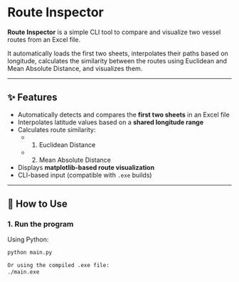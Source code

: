 # Route Inspector

**Route Inspector** is a simple CLI tool to compare and visualize two vessel routes from an Excel file.

It automatically loads the first two sheets, interpolates their paths based on longitude, calculates the similarity between the routes using Euclidean and Mean Absolute Distance, and visualizes them.

---

## ✨ Features

- Automatically detects and compares the **first two sheets** in an Excel file
- Interpolates latitude values based on a **shared longitude range**
- Calculates route similarity:
  -  1. Euclidean Distance
  -  2. Mean Absolute Distance
- Displays **matplotlib-based route visualization**
- CLI-based input (compatible with `.exe` builds)

---

## 🚀 How to Use

### 1. Run the program

Using Python:

```bash
python main.py

Or using the compiled .exe file:
./main.exe